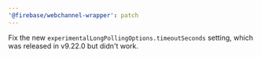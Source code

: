 ```yaml
---
'@firebase/webchannel-wrapper': patch
---
```


Fix the new `experimentalLongPollingOptions.timeoutSeconds` setting, which was released in v9.22.0 but didn't work.
